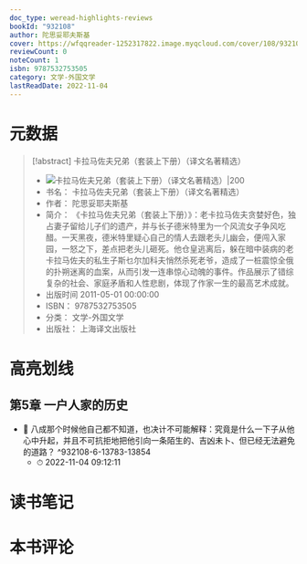 ```yaml
---
doc_type: weread-highlights-reviews
bookId: "932108"
author: 陀思妥耶夫斯基
cover: https://wfqqreader-1252317822.image.myqcloud.com/cover/108/932108/t7_932108.jpg
reviewCount: 0
noteCount: 1
isbn: 9787532753505
category: 文学-外国文学
lastReadDate: 2022-11-04
---
```

# 元数据
> [!abstract] 卡拉马佐夫兄弟（套装上下册）（译文名著精选）
> - ![ 卡拉马佐夫兄弟（套装上下册）（译文名著精选）|200](https://wfqqreader-1252317822.image.myqcloud.com/cover/108/932108/t7_932108.jpg)
> - 书名： 卡拉马佐夫兄弟（套装上下册）（译文名著精选）
> - 作者： 陀思妥耶夫斯基
> - 简介： 《卡拉马佐夫兄弟（套装上下册）》：老卡拉马佐夫贪婪好色，独占妻子留给儿子们的遗产，并与长子德米特里为一个风流女子争风吃醋。一天黑夜，德米特里疑心自己的情人去跟老头儿幽会，便闯入家园，一怒之下，差点把老头儿砸死。他仓皇逃离后，躲在暗中装病的老卡拉马佐夫的私生子斯乜尔加科夫悄然杀死老爷，造成了一桩震惊全俄的扑朔迷离的血案，从而引发一连串惊心动魄的事件。作品展示了错综复杂的社会、家庭矛盾和人性悲剧，体现了作家一生的最高艺术成就。
> - 出版时间 2011-05-01 00:00:00
> - ISBN： 9787532753505
> - 分类： 文学-外国文学
> - 出版社： 上海译文出版社

# 高亮划线

## 第5章 一户人家的历史


- 📌 八成那个时候他自己都不知道，也决计不可能解释：究竟是什么一下子从他心中升起，并且不可抗拒地把他引向一条陌生的、吉凶未卜、但已经无法避免的道路？ ^932108-6-13783-13854
    - ⏱ 2022-11-04 09:12:11 
# 读书笔记

# 本书评论
